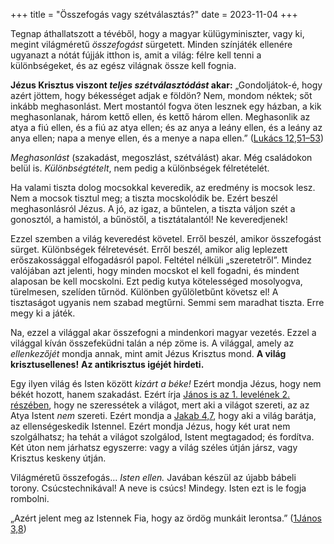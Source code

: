 +++
title = "Összefogás vagy szétválasztás?"
date = 2023-11-04
+++

Tegnap áthallatszott a tévéből,
hogy a magyar külügyminiszter, vagy ki,
megint világméretű *összefogást* sürgetett.
Minden színjáték ellenére
ugyanazt a nótát fújják itthon is,
amit a világ:
félre kell tenni a különbségeket,
és az egész világnak
össze kell fognia.

<div class="big">

**Jézus Krisztus viszont *teljes szétválasztódást* akar:**
„Gondoljátok-é, hogy azért jöttem,
hogy békességet adjak e földön?
Nem, mondom néktek; sőt inkább meghasonlást.
Mert mostantól fogva öten lesznek egy házban,
a kik meghasonlanak, három kettő ellen, és kettő három ellen.
Meghasonlik az atya a fiú ellen,
és a fiú az atya ellen;
és az anya a leány ellen,
és a leány az anya ellen;
napa a menye ellen,
és a menye a napa ellen.”
([Lukács 12,51–53](http://biblia.biblia.hu/read.php?t=1&b=42&c=12&v=51&vs=51-53#v49))

</div>

*Meghasonlást*
(szakadást, megoszlást, szétválást) akar.
Még családokon belül is.
*Különbségtételt*,
nem pedig a különbségek félretételét.

Ha valami tiszta dolog mocsokkal keveredik,
az eredmény is mocsok lesz.
Nem a mocsok tisztul meg;
a tiszta mocskolódik be.
Ezért beszél meghasonlásról Jézus.
A jó, az igaz, a bűntelen, a tiszta
váljon szét
a gonosztól, a hamistól, a bűnöstől, a tisztátalantól!
Ne keveredjenek!

Ezzel szemben
a világ keveredést követel.
Erről beszél, amikor
összefogást sürget.
Különbségek félretevését.
Erről beszél,
amikor alig leplezett erőszakossággal
elfogadásról papol.
Feltétel nélküli „szeretetről”.
Mindez valójában azt jelenti,
hogy minden mocskot
el kell fogadni,
és mindent alaposan be kell mocskolni.
Ezt pedig kutya kötelességed
mosolyogva, türelmesen, szelíden tűrnöd.
Különben gyűlöletbűnt követsz el!
A tisztaságot ugyanis nem szabad megtűrni.
Semmi sem maradhat tiszta.
Erre megy ki a játék.

Na, ezzel a világgal akar összefogni
a mindenkori magyar vezetés.
Ezzel a világgal kíván összefeküdni
talán a nép zöme is.
A világgal,
amely az *ellenkezőjét* mondja annak,
mint amit Jézus Krisztus mond.
**A világ krisztusellenes!**
**Az antikrisztus igéjét hirdeti.**

Egy ilyen világ és Isten között
*kizárt a béke!*
Ezért mondja Jézus,
hogy nem békét hozott,
hanem szakadást.
Ezért írja [János is az 1. levelének 2. részében][János],
hogy ne szeressétek a világot,
mert aki a világot szereti,
az az Atya Istent *nem* szereti.
Ezért mondja a [Jakab 4,7],
hogy aki a világ barátja,
az ellenségeskedik Istennel.
Ezért mondja Jézus,
hogy két urat nem szolgálhatsz;
ha tehát a világot szolgálod,
Istent megtagadod;
és fordítva.
Két úton nem járhatsz egyszerre:
vagy a világ széles útján jársz,
vagy Krisztus keskeny útján.

[János]: http://biblia.biblia.hu/read.php?t=1&b=62&c=2&v=15&vs=15-17#v13> "1János 2,15–17"
[Jakab 4,7]: http://biblia.biblia.hu/read.php?t=1&b=59&c=4&v=7#v5 "Jakab 4,7"

Világméretű összefogás…
*Isten ellen.*
Javában készül az újabb bábeli torony.
Csúcstechnikával!
A neve is csúcs!
Mindegy.
Isten ezt is le fogja rombolni.

„Azért jelent meg az Istennek Fia,
hogy az ördög munkáit lerontsa.”
([1János 3,8](http://biblia.biblia.hu/read.php?t=1&b=62&c=3&v=8#v6))
